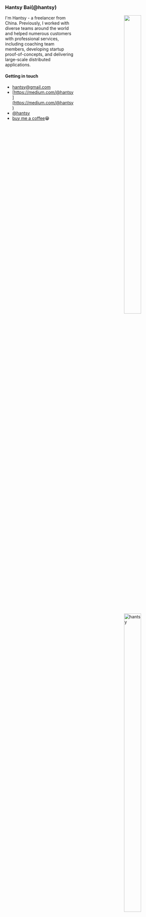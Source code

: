 ### Hantsy Bai(@hantsy)

<div style="width:45%;float:right;display:inline-block">
<img width="50%" align="right" src="https://github-readme-stats.vercel.app/api?username=hantsy&show_icons=true&theme=vue&hide_title=true&count_private=true" />
<img width="50%" style="margin-top:5px;" align="right" src="http://github-readme-streak-stats.herokuapp.com?user=hantsy" alt="hantsy" />
</div>

<div style="width:45%;float:left;display:inline-block">
I'm Hantsy - a freelancer from China. Previously, I worked with diverse teams around the world and helped numerous customers with professional services, including coaching team members, developing startup proof-of-concepts, and delivering large-scale distributed applications.

#### Getting in touch

* [hantsy@gmail.com](mailto:hantsy@gmail.com)
* [https://medium.com/@hantsy](https://medium.com/@hantsy)
* [@hantsy](https://twitter.com/hantsy)
* [buy me a coffee](https://www.buymeacoffee.com/hantsy)😁
</div>

<!--
**hantsy/hantsy** is a ✨ _special_ ✨ repository because its `README.md` (this file) appears on your GitHub profile.

Here are some ideas to get you started:

- 🔭 I’m currently working on ...
- 🌱 I’m currently learning ...
- 👯 I’m looking to collaborate on ...
- 🤔 I’m looking for help with ...
- 💬 Ask me about ...
- 📫 How to reach me: ...
- 😄 Pronouns: ...
- ⚡ Fun fact: ...
-->

